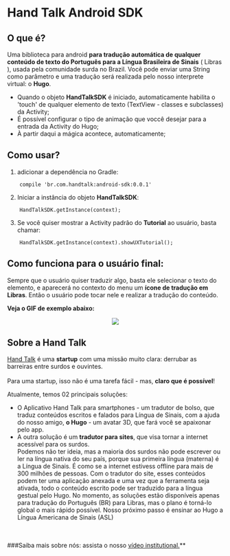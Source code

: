 # Hand Talk Android SDK

## O que é?

Uma biblioteca para android **para tradução automática de qualquer conteúdo de texto do Português para a Língua Brasileira de Sinais** ( Libras ), usada pela comunidade surda no Brazil.
Você pode enviar uma String como parâmetro e uma tradução será realizada pelo nosso interprete virtual: o **Hugo**.

* Quando o objeto **HandTalkSDK** é iniciado, automaticamente habilita o 'touch' de qualquer elemento de texto (TextView - classes e subclasses) da Activity;
* É possível configurar o tipo de animação que voccê desejar para a entrada da Activity do Hugo;
* À partir daqui a mágica acontece, automaticamente;

## Como usar?

1) adicionar a dependência no Gradle:
```
    compile 'br.com.handtalk:android-sdk:0.0.1'
```

2) Iniciar a instância do objeto **HandTalkSDK**:
```
    HandTalkSDK.getInstance(context);
```

3) Se você quiser mostrar a Activity padrão do **Tutorial** ao usuário, basta chamar:
```
    HandTalkSDK.getInstance(context).showUXTutorial();
```


## Como funciona para o usuário final:

Sempre que o usuário quiser traduzir algo, basta ele selecionar o texto do elemento, e aparecerá no contexto do menu um **ícone de tradução em Libras**. Então o usuário pode tocar nele e realizar a tradução do conteúdo.

**Veja o GIF de exemplo abaixo:**

<center><img align='center' src="http://line25.com/wp-content/uploads/2014/animated/4.gif"></center>


## Sobre a Hand Talk


<a href='http://handtalk.me/' target='_blank'>Hand Talk</a> é uma **startup** com uma missão muito clara: derrubar as barreiras entre surdos e ouvintes.<br><br>
Para uma startup, isso não é uma tarefa fácil - mas,  **claro que é possível**!

Atualmente, temos 02 principais soluções:

- O Aplicativo Hand Talk para smartphones - um tradutor de bolso, que traduz conteúdos escritos e falados para Língua de Sinais, com a ajuda do nosso amigo, **o Hugo** - um avatar 3D, que fará você se apaixonar pelo app.
- A outra solução é um **tradutor para sites**, que visa tornar a internet acessível para os surdos.<br>Podemos não ter ideia, mas a maioria dos surdos não pode escrever ou ler na língua nativa do seu país, porque sua primeira língua (materna) é a Língua de Sinais. É como se a internet estivess offline para mais de 300 milhões de pessoas.
Com o tradutor do site, esses conteúdos podem ter uma aplicação anexada e uma vez que a ferramenta seja ativada, todo o conteúdo escrito pode ser traduzido para a língua gestual pelo Hugo.
No momento, as soluções estão disponíveis apenas para tradução do Português (BR) para Libras, mas o plano é torná-lo global o mais rápido possível.
Nosso próximo passo é ensinar ao Hugo a Língua Americana de Sinais (ASL)

<br><br>
###Saiba mais sobre nós: assista o nosso <a href='https://www.youtube.com/watch?v=GtCh8cw5P4Y' target='_blank'>vídeo institutional.</a>**
<br><br>

<!-- ## More examples and documentation -->
